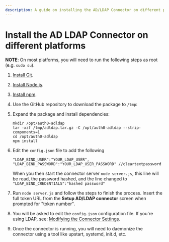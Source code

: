 ```yaml
---
description: A guide on installing the AD/LDAP Connector on different platforms.
---
```


# Install the AD LDAP Connector on different platforms

**NOTE**: On most platforms, you will need to run the following steps as root (e.g. `sudo su`).

1. [Install Git](https://git-scm.com/download/linux).
2. [Install Node.js](https://nodejs.org).
3. [Install npm](http://blog.npmjs.org/post/85484771375/how-to-install-npm).
4. Use the GitHub repository to download the package <a class="download-github" href=""></a> to `/tmp`: <br>
    <code class="curl-example"></code>
5. Expand the package and install dependencies:

    ```
    mkdir /opt/auth0-adldap
    tar -xzf /tmp/adldap.tar.gz -C /opt/auth0-adldap --strip-components=1
    cd /opt/auth0-adldap
    npm install
    ```

6. Edit the `config.json` file to add the following

    ```
    "LDAP_BIND_USER":"YOUR_LDAP_USER",
    "LDAP_BIND_PASSWORD":"YOUR_LDAP_USER_PASSWORD" //cleartextpassword
    ```

    When you then start the connector server `node server.js`, this line will be read, the password hashed, and the line changed to
`"LDAP_BIND_CREDENTIALS":"hashed password"`

7. Run `node server.js` and follow the steps to finish the process. Insert the full token URL from the **Setup AD/LDAP connector** screen when prompted for "token number".
8. You will be asked to edit the `config.json` configuration file. If you're using LDAP, see: [Modifying the Connector Settings](/connector/modify).
9. Once the connector is running, you will need to daemonize the connector using a tool like upstart, systemd, init.d, etc.

<script type="text/javascript">
  $.getJSON('https://cdn.auth0.com/connector/windows/latest.json', function (data) {
    $('.download-github')
        .attr('href', 'https://github.com/auth0/ad-ldap-connector/releases/tag/v' + data.version)
        .text('adldap-' + data.version);

    $('.curl-example')
      .text('curl -Lo /tmp/adldap.tar.gz https://github.com/auth0/ad-ldap-connector/archive/v' + data.version + '.tar.gz');
  })
</script>
